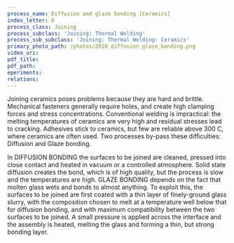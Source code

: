 ```yaml
---
process_name: Diffusion and glaze bonding [Ceramics]
index_letter: D
process_class: Joining
process_subclass: 'Joining: Thermal Welding'
process_sub_subclass: 'Joining: Thermal Welding: Ceramics'
primary_photo_path: /photos/2010_diffusion_glaze_bonding.png
video_uri:
pdf_title:
pdf_path:
eperiments:
relations:
---
```


Joining ceramics poses problems because they are hard and brittle. Mechanical fasteners generally require holes, and create high clamping forces and stress concentrations. Conventional welding is impractical: the melting temperatures of ceramics are very high and residual stresses lead to cracking. Adhesives stick to ceramics, but few are reliable above 300 C, where ceramics are often used. Two processes by-pass these difficulties: Diffusion and Glaze bonding. 

In DIFFUSION BONDING the surfaces to be joined are cleaned, pressed into close contact and heated in vacuum or a controlled atmosphere. Solid state diffusion creates the bond, which is of high quality, but the process is slow and the temperatures are high. GLAZE BONDING depends on the fact that molten glass wets and bonds to almost anything. To exploit this, the surfaces to be joined are first coated with a thin layer of finely-ground glass slurry, with the composition chosen to melt at a temperature well below that for diffusion bonding, and with maximum compatibility between the two surfaces to be joined. A small pressure is applied across the interface and the assembly is heated, melting the glass and forming a thin, but strong bonding layer.